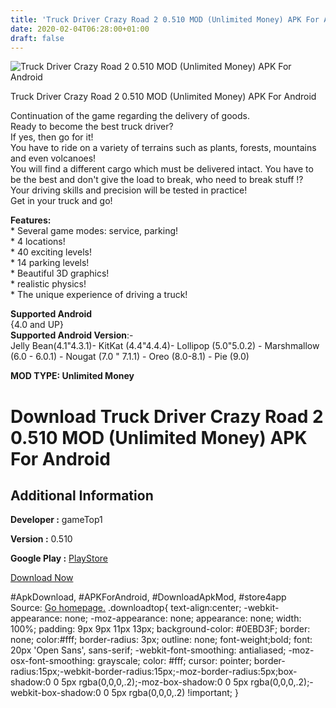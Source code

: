```yaml
---
title: 'Truck Driver Crazy Road 2 0.510 MOD (Unlimited Money) APK For Android'
date: 2020-02-04T06:28:00+01:00
draft: false
---
```


![Truck Driver Crazy Road 2 0.510 MOD (Unlimited Money) APK For Android](https://i2.wp.com/apkhome.net/wp-content/uploads/2020/02/Truck-Driver-Crazy-Road-2-0.510-MOD-Unlimited-Money.png "Truck Driver Crazy Road 2 0.510 MOD (Unlimited Money) APK For Android")

  

Truck Driver Crazy Road 2 0.510 MOD (Unlimited Money) APK For Android

Continuation of the game regarding the delivery of goods.  
Ready to become the best truck driver?  
If yes, then go for it!  
You have to ride on a variety of terrains such as plants, forests, mountains and even volcanoes!  
You will find a different cargo which must be delivered intact. You have to be the best and don't give the load to break, who need to break stuff !?  
Your driving skills and precision will be tested in practice!  
Get in your truck and go!

**Features:**  
\* Several game modes: service, parking!  
\* 4 locations!  
\* 40 exciting levels!  
\* 14 parking levels!  
\* Beautiful 3D graphics!  
\* realistic physics!  
\* The unique experience of driving a truck!

**Supported Android**  
{4.0 and UP}  
**Supported Android Version**:-  
Jelly Bean(4.1"4.3.1)- KitKat (4.4"4.4.4)- Lollipop (5.0"5.0.2) - Marshmallow (6.0 - 6.0.1) - Nougat (7.0 " 7.1.1) - Oreo (8.0-8.1) - Pie (9.0)

**MOD TYPE: Unlimited Money**

Download Truck Driver Crazy Road 2 0.510 MOD (Unlimited Money) APK For Android
==============================================================================

Additional Information
----------------------

**Developer :** gameTop1

**Version :** 0.510

**Google Play :** [PlayStore](https://play.google.com/store/apps/details?id=com.GAMES89.TruckDriverCrazyRoad2)

  

[Download Now](https://store4app.co/post/truck-driver-crazy-road-2-0-510-mod-unlimited-money-apk-for-android_1580754897)

  
#ApkDownload, #APKForAndroid, #DownloadApkMod, #store4app  
Source: [Go homepage.](https://store4app.co/post/truck-driver-crazy-road-2-0-510-mod-unlimited-money-apk-for-android_1580754897) .downloadtop{ text-align:center; -webkit-appearance: none; -moz-appearance: none; appearance: none; width: 100%; padding: 9px 9px 11px 13px; background-color: #0EBD3F; border: none; color:#fff; border-radius: 3px; outline: none; font-weight;bold; font: 20px 'Open Sans', sans-serif; -webkit-font-smoothing: antialiased; -moz-osx-font-smoothing: grayscale; color: #fff; cursor: pointer; border-radius:15px;-webkit-border-radius:15px;-moz-border-radius:5px;box-shadow:0 0 5px rgba(0,0,0,.2);-moz-box-shadow:0 0 5px rgba(0,0,0,.2);-webkit-box-shadow:0 0 5px rgba(0,0,0,.2) !important; }